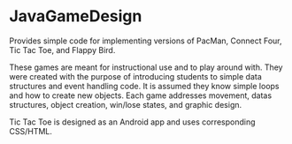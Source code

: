 # JavaGameDesign
Provides simple code for implementing versions of PacMan, Connect Four, Tic Tac Toe, and Flappy Bird.

These games are meant for instructional use and to play around with. They were created with the purpose of 
introducing students to simple data structures and event handling code. It is assumed they know simple loops
and how to create new objects.
Each game addresses movement, datas structures, object creation, win/lose states, and graphic design.

Tic Tac Toe is designed as an Android app and uses corresponding CSS/HTML.
